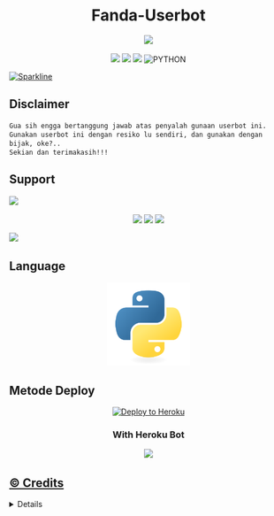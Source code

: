 <h1 align="center">Fanda-Userbot</h1>

<p align="center">
  <img src="https://telegra.ph/file/10c4e299d498c9d54e31c.jpg">
</p>

<p align="center">
    <a href="https://github.com/DIORrios285/Fanda-Userbot/commits/Fanda-Userbot"><img 
src="https://img.shields.io/github/last-commit/DIORrios285/Fanda-Userbot?color=ff0000&logo=github&logoColor=green&style=for-the-badge" /></a>
    <a href="https://github.com/DIORrios285/Fanda-Userbot"> <img 
src="https://img.shields.io/github/repo-size/DIORrios285/Fanda-Userbot?logo=github&logoColor=green&style=for-the-badge" /></a>
    <a href="https://pypi.org/project/Telethon/"><img 
src="https://img.shields.io/pypi/v/telethon?color=important&label=telethon&logo=python&logoColor=green&style=for-the-badge" /></a>
    <img alt="PYTHON" src="https://img.shields.io/badge/PYTHON-v3.9.6-purple?style=for-the-badge&logo=appveyor&logoColor=green"/>
    </p>

[![Sparkline](https://stars.medv.io/DIORrios285/DIOR-UBOT.svg)](https://stars.medv.io/DIORrios285/DIOR-UBOT)

<h2 align="left">Disclaimer</h3>

```
Gua sih engga bertanggung jawab atas penyalah gunaan userbot ini.
Gunakan userbot ini dengan resiko lu sendiri, dan gunakan dengan bijak, oke?..
Sekian dan terimakasih!!!
```

<h2 align="left">Support</h2>
<img src="https://user-images.githubusercontent.com/73097560/115834477-dbab4500-a447-11eb-908a-139a6edaec5c.gif">
    <p align="center"> 
    <a href="https://t.me/fandasupport" target="blank"><img src="https://img.icons8.com/nolan/55/telegram-app.png" /></a>
    <a href="https://t.me/fandaproject" target="blank"><img src="https://img.icons8.com/nolan/55/telegram-app.png" /></a>
    <a href="https://instagram.com/fatur.285" target="blank"><img src="https://img.icons8.com/nolan/55/instagram-new.png" /></a> </p>
<img src="https://user-images.githubusercontent.com/73097560/115834477-dbab4500-a447-11eb-908a-139a6edaec5c.gif">

## Language
<p align="center"> 
<a 
href="https://www.python.org" target="_blank"> <img 
src="https://raw.githubusercontent.com/devicons/devicon/master/icons/python/python-original.svg" alt="python" width="150" height="150"/> 
</a> </p>

<h2 align="left">Metode Deploy</h2>

<p align="center"><a href="https://github.com/DIORrios285/Fanda-Userbot"><img src="https://www.herokucdn.com/deploy/button.png" alt="Deploy to Heroku" target="_blank"/></a></p>
<h3 align="center">With Heroku Bot</h3>
<p align="center"><a href="https://telegram.dog/XTZ_HerokuBot?start=RElPUnJpb3MyODUvRmFuZGEtVXNlcmJvdCBGYW5kYS1Vc2VyYm90"><img src="https://img.shields.io/badge/Deploy%20Via%20Telegram-blue?style=for-the-badge&logo=telegram" width="215"/</a>  </p>

## © Credits

</Click>

<details>
<summary><b>Details</b></summary>
<br>
Makasih banyak banget nih ya buat para suhu² dibawah:

*   [Fatur](https://github.com/DIORrios285/Fanda-Userbot) Fanda-Userbot
*   [Risman](https://github.com/mrismanaziz/Man-Userbot) Suhu-Userbot
*   [Kyy](https://github.com/muhammadrizky16/Kyy-Userbot) Kyy-Userbot
*   [Skyzu](https://github.com/Skyzu/skyzu-userbot) Skyzu-userbot
*   [Ira](https://github.com/zigaz23) Gada-Userbot
*   [Alfa](https://github.com/CoeF) Alfa-Userbot

*   DAN KEPADA SELURUH OWNER REPO USERBOT INDONESIA LAINNYA!..

Mohon maap banget nih yee yang gak di cantumin di credit 🙏

<a href="https://t.me/fandasupport"><img src="https://img.shields.io/badge/Join-Group%20Support-red.svg?style=for-the-badge&logo=Telegram"></a> <a href="https://t.me/asupanowo"><img src="https://img.shields.io/badge/Join-Updates%20Channel-white.svg?style=for-the-badge&logo=Telegram"></a>
